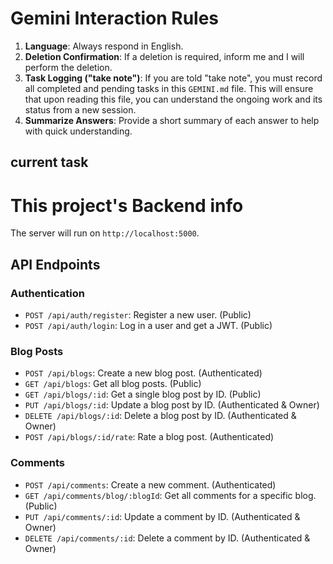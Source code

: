 # Gemini Interaction Rules

1.  **Language**: Always respond in English.
2.  **Deletion Confirmation**: If a deletion is required, inform me and I will perform the deletion.
3.  **Task Logging ("take note")**: If you are told "take note", you must record all completed and pending tasks in this `GEMINI.md` file. This will ensure that upon reading this file, you can understand the ongoing work and its status from a new session.
4.  **Summarize Answers**: Provide a short summary of each answer to help with quick understanding.

## current task

# This project's Backend info

The server will run on `http://localhost:5000`.

## API Endpoints

### Authentication

- `POST /api/auth/register`: Register a new user. (Public)
- `POST /api/auth/login`: Log in a user and get a JWT. (Public)

### Blog Posts

- `POST /api/blogs`: Create a new blog post. (Authenticated)
- `GET /api/blogs`: Get all blog posts. (Public)
- `GET /api/blogs/:id`: Get a single blog post by ID. (Public)
- `PUT /api/blogs/:id`: Update a blog post by ID. (Authenticated & Owner)
- `DELETE /api/blogs/:id`: Delete a blog post by ID. (Authenticated & Owner)
- `POST /api/blogs/:id/rate`: Rate a blog post. (Authenticated)

### Comments

- `POST /api/comments`: Create a new comment. (Authenticated)
- `GET /api/comments/blog/:blogId`: Get all comments for a specific blog. (Public)
- `PUT /api/comments/:id`: Update a comment by ID. (Authenticated & Owner)
- `DELETE /api/comments/:id`: Delete a comment by ID. (Authenticated & Owner)
